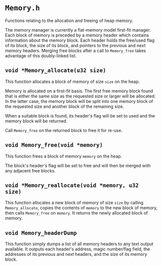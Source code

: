 # `Memory.h`

Functions relating to the allocation and freeing of heap memory.

The memory manager is currently a flat-memory model first-fit
manager. Each block of memory is preceded by a memory header which
contains information about the memory block. Each header holds the
free/used flag of its block, the size of its block, and pointers to
the previous and next memory headers. Merging free blocks after a call
to `Memory_free` takes advantage of this doubly-linked list.

## `void *Memory_allocate(u32 size)`

This function allocates a block of memory of size `size` on the
heap.

Memory is allocated on a first-fit basis. The first free memory block
found that is either the same size as the requested size or larger
will be allocated. In the latter case, the memory block will be split
into one memory block of the requested size and another block of the
remaining size.

When a suitable block is found, its header's flag will be set to used
and the memory block will be returned.

Call `Memory_free` on the returned block to free it for re-use.

## `void Memory_free(void *memory)`

This function frees a block of memory `memory` on the heap.

The block's header's flag will be set to free and will then be merged
with any adjacent free blocks.

## `void *Memory_reallocate(void *memory, u32 size)`

This function allocates a new block of memory of size `size` by
calling `Memory_allocate`, copies the contents of `memory` to the new
block of memory, then calls `Memory_free` on `memory`. It returns the
newly allocated block of memory.

## `void Memory_headerDump`

This function simply dumps a list of all memory headers to any text
output available. It outputs each header's address, magic number/flag
field, the addresses of its previous and next headers, and the size of
its memory block.
